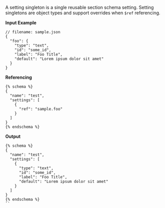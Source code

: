 A setting singleton is a single reusable section schema setting. Setting singletons are object types and support overrides when `$ref` referencing.

**Input Example**

```jsonc
// filename: sample.json
{
  "foo": {
    "type": "text",
    "id": "some_id",
    "label": "Foo Title",
    "default": "Lorem ipsum dolor sit amet"
  }
}
```

**Referencing**

```liquid
{% schema %}
{
  "name": "test",
  "settings": [
    {
      "ref": "sample.foo"
    }
  ]
}
{% endschema %}
```

**Output**

```liquid
{% schema %}
{
  "name": "test",
  "settings": [
    {
      "type": "text",
      "id": "some_id",
      "label": "Foo Title",
      "default": "Lorem ipsum dolor sit amet"
    }
  ]
}
{% endschema %}
``
